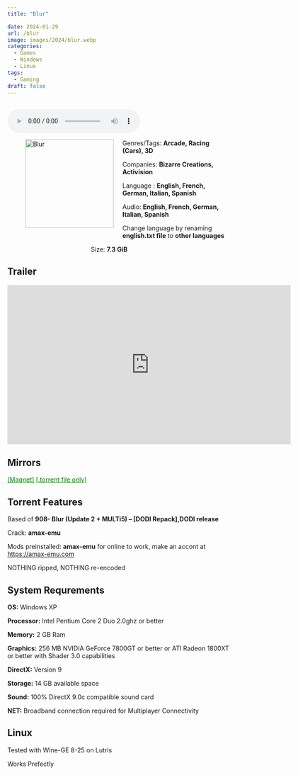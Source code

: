 ```yaml
---
title: "Blur"

date: 2024-01-29
url: /blur
image: images/2024/blur.webp
categories:
  - Games
  - Windows
  - Linux
tags:
  - Gaming
draft: false
---
```

##
<style>
  body.dark-mode,
  body.dark-mode main * {
    background: url('/images/2024/blur.jpg') center center fixed no-repeat;
    background-size: 100% 100%;
    background-size: cover;
    color: #f5f5f5;
  }
</style>
<script>
    document.addEventListener('DOMContentLoaded', function () {
        var body = document.body;
        var switcher = document.querySelector('.js-toggle');
                body.classList.add('dark-mode');
                // Save user preference in storage
                localStorage.setItem('darkMode', 'true');
            
        });
</script>

<audio controls autoplay>
  <source src="/audio/blur.mp3" type="audio/mp3">
  Your browser does not support the audio tag.
</audio>


<figure style="float: left; margin-right: 20px;">
  <img src="/images/2024/blur.webp" alt="Blur" style="width: 200px;">
</figure>

Genres/Tags: **Arcade, Racing (Cars), 3D**

Companies: **Bizarre Creations, Activision**

Language : **English, French, German, Italian, Spanish**

Audio: **English, French, German, Italian, Spanish**

Change language by renaming **english.txt file** to **other languages**

⠀ ⠀⠀⠀⠀⠀⠀⠀⠀⠀⠀⠀⠀⠀⠀⠀⠀⠀Size: **7.3 GiB**

## Trailer
<iframe width="640" height="360" src="https://www.youtube.com/embed/6UHZLynZFjU" title="Blur - PC | PS3 | Xbox 360 - Freeze official video game trailer HD" frameborder="0" allow="accelerometer; autoplay; clipboard-write; encrypted-media; gyroscope; picture-in-picture; web-share" allowfullscreen></iframe>

## Mirrors
<a href="magnet:?xt=urn:btih:57X7RRMFPMWE72MEQXLV3XQPIMPCZQ7T&dn=Blur" style="color: green;">[Magnet]</a>
<a href="https://www.dropbox.com/scl/fi/0z6057r4yrijqj0k9q7x7/Blur.torrent?rlkey=7y4znk88jwso6eymdy3yr0qo8&dl=1" style="color: green;">[.torrent file only]</a>

## Torrent Features
Based of **908- Blur (Update 2 + MULTi5) – [DODI Repack],DODI release**

Crack: **amax-emu**

Mods preinstalled: **amax-emu** for online to work, make an accont at https://amax-emu.com

NOTHING ripped, NOTHING re-encoded

## System Requrements
**OS:** Windows XP

**Processor:** Intel Pentium Core 2 Duo 2.0ghz or better

**Memory:** 2 GB Ram

**Graphics:** 256 MB NVIDIA GeForce 7800GT or better or ATI Radeon 1800XT or better with Shader 3.0 capabilities

**DirectX:** Version 9

**Storage:** 14 GB available space

**Sound:** 100% DirectX 9.0c compatible sound card

**NET:** Broadband connection required for Multiplayer Connectivity

## Linux

Tested with Wine-GE 8-25 on Lutris

Works Prefectly